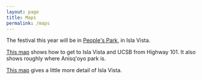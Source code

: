 ```yaml
---
layout: page
title: Maps
permalink: /maps
---
```


The festival this year will be in <a href="https://www.google.com/maps/place/People's+Park,+Isla+Vista,+CA+93117" target="_blank">People's Park</a>, in Isla Vista.

<a href="http://maps.google.com/maps?f=q&source=s_q&hl=en&geocode=&q=34+24+43.50+N,+119+51+22.48+W&sll=37.0625,-95.677068&sspn=50.02446,135.263672&ie=UTF8&ll=34.427018,-119.824276&spn=0.102656,0.32959&z=13" target="_blank">This map</a> shows how to get to Isla Vista and UCSB from Highway 101. It also shows roughly where Anisq'oyo park is.

<a href="http://maps.google.com/maps?f=q&source=s_q&hl=en&geocode=&q=34+24+43.50+N,+119+51+22.48+W&sll=37.0625,-95.677068&sspn=50.02446,135.263672&ie=UTF8&z=17" target="_blank">This map</a> gives a little more detail of Isla Vista.
